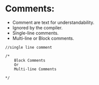 # Comments:

* Comment are text for understandability.
* Ignored by the compiler.
* Single-line comments.
* Multi-line or Block comments.

```golang
//single line comment

/*
    Block Comments
    Or
    Multi-line Comments

*/

```
